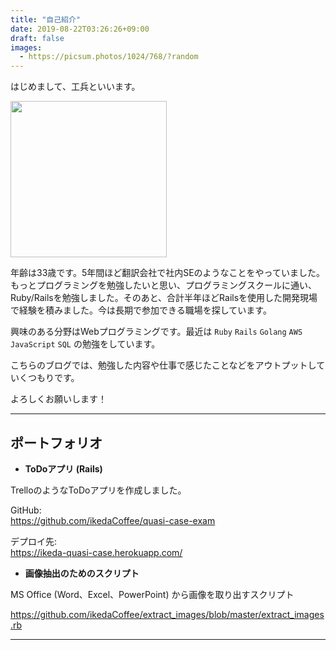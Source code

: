 ```yaml
---
title: "自己紹介"
date: 2019-08-22T03:26:26+09:00
draft: false
images: 
  - https://picsum.photos/1024/768/?random
---
```


はじめまして、工兵といいます。

<img src="https://avatars0.githubusercontent.com/u/25954028?s=460&v=4" width=250px>

年齢は33歳です。5年間ほど翻訳会社で社内SEのようなことをやっていました。もっとプログラミングを勉強したいと思い、プログラミングスクールに通い、Ruby/Railsを勉強しました。そのあと、合計半年ほどRailsを使用した開発現場で経験を積みました。今は長期で参加できる職場を探しています。

興味のある分野はWebプログラミングです。最近は `Ruby` `Rails` `Golang` `AWS` `JavaScript` `SQL` の勉強をしています。

こちらのブログでは、勉強した内容や仕事で感じたことなどをアウトプットしていくつもりです。

よろしくお願いします！

---

## ポートフォリオ

- **ToDoアプリ (Rails)**

TrelloのようなToDoアプリを作成しました。

GitHub:  
https://github.com/ikedaCoffee/quasi-case-exam  

デプロイ先:  
https://ikeda-quasi-case.herokuapp.com/

- **画像抽出のためのスクリプト**

MS Office (Word、Excel、PowerPoint) から画像を取り出すスクリプト

https://github.com/ikedaCoffee/extract_images/blob/master/extract_images.rb

---
